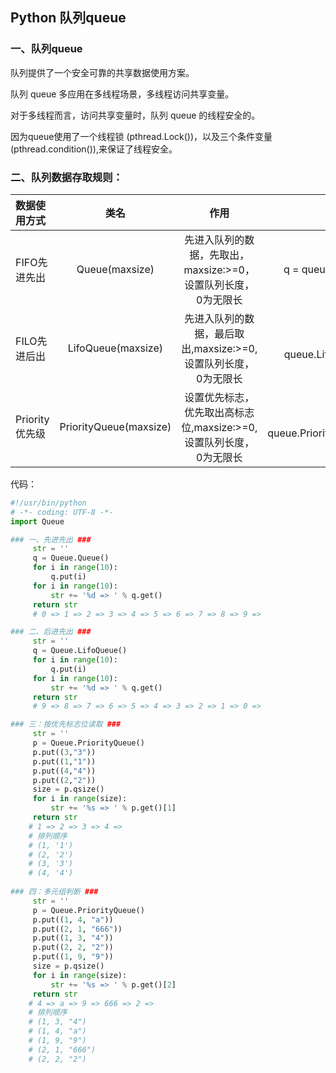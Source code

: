 ## Python 队列queue

### 一、队列queue

队列提供了一个安全可靠的共享数据使用方案。

队列 queue 多应用在多线程场景，多线程访问共享变量。

对于多线程而言，访问共享变量时，队列 queue 的线程安全的。

因为queue使用了一个线程锁 (pthread.Lock())，以及三个条件变量 (pthread.condition()),来保证了线程安全。

### 二、队列数据存取规则：

|   数据使用方式  |   类名                 |           作用                                                 |     示例                   |
| :------------- |:----------------------:|:-------------------------------------------------------------:| --------------------------:|
| FIFO先进先出    | Queue(maxsize)         | 先进入队列的数据，先取出，maxsize:>=0，设置队列长度，0为无限长    | q = queue.Queue()          |
| FILO先进后出    | LifoQueue(maxsize)     | 先进入队列的数据，最后取出,maxsize:>=0,设置队列长度，0为无限长    | q = queue.LifoQueue()      |
| Priority优先级  | PriorityQueue(maxsize) | 设置优先标志，优先取出高标志位,maxsize:>=0,设置队列长度，0为无限长 | q = queue.PriorityQueue() |

代码：

```python
#!/usr/bin/python
# -*- coding: UTF-8 -*-
import Queue

### 一、先进先出 ###
     str = ''
     q = Queue.Queue()
     for i in range(10):
         q.put(i)
     for i in range(10):
         str += '%d => ' % q.get()
     return str 
     # 0 => 1 => 2 => 3 => 4 => 5 => 6 => 7 => 8 => 9 =>

### 二、后进先出 ###
     str = ''
     q = Queue.LifoQueue()
     for i in range(10):
         q.put(i)
     for i in range(10):
         str += '%d => ' % q.get()
     return str 
     # 9 => 8 => 7 => 6 => 5 => 4 => 3 => 2 => 1 => 0 =>

### 三：按优先标志位读取 ###
     str = ''
     p = Queue.PriorityQueue()
     p.put((3,"3"))
     p.put((1,"1"))
     p.put((4,"4"))
     p.put((2,"2"))
     size = p.qsize()
     for i in range(size):
         str += '%s => ' % p.get()[1]
     return str 
    # 1 => 2 => 3 => 4 =>
    # 排列顺序 
    # (1, '1')
    # (2, '2')
    # (3, '3')
    # (4, '4')
    
### 四：多元组判断 ###
     str = ''
     p = Queue.PriorityQueue()
     p.put((1, 4, "a"))
     p.put((2, 1, "666"))
     p.put((1, 3, "4"))
     p.put((2, 2, "2"))
     p.put((1, 9, "9"))
     size = p.qsize()
     for i in range(size):
         str += '%s => ' % p.get()[2]
     return str 
    # 4 => a => 9 => 666 => 2 =>
    # 排列顺序 
    # (1, 3, "4")
    # (1, 4, "a")
    # (1, 9, "9")
    # (2, 1, "666")
    # (2, 2, "2")
```



